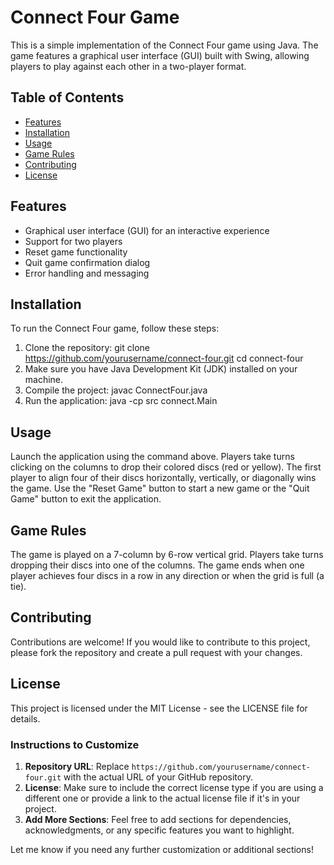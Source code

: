 # Connect Four Game

This is a simple implementation of the Connect Four game using Java. The game features a graphical user interface (GUI) built with Swing, allowing players to play against each other in a two-player format.

## Table of Contents
- [Features](#features)
- [Installation](#installation)
- [Usage](#usage)
- [Game Rules](#game-rules)
- [Contributing](#contributing)
- [License](#license)

## Features
- Graphical user interface (GUI) for an interactive experience
- Support for two players
- Reset game functionality
- Quit game confirmation dialog
- Error handling and messaging

## Installation
To run the Connect Four game, follow these steps:
1. Clone the repository:
   git clone https://github.com/yourusername/connect-four.git
   cd connect-four
2. Make sure you have Java Development Kit (JDK) installed on your machine.
3. Compile the project:
   javac ConnectFour.java
4. Run the application:
   java -cp src connect.Main

## Usage
Launch the application using the command above.
Players take turns clicking on the columns to drop their colored discs (red or yellow).
The first player to align four of their discs horizontally, vertically, or diagonally wins the game.
Use the "Reset Game" button to start a new game or the "Quit Game" button to exit the application.

## Game Rules
The game is played on a 7-column by 6-row vertical grid.
Players take turns dropping their discs into one of the columns.
The game ends when one player achieves four discs in a row in any direction or when the grid is full (a tie).

## Contributing
Contributions are welcome! If you would like to contribute to this project, please fork the repository and create a pull request with your changes.

## License
This project is licensed under the MIT License - see the LICENSE file for details.

### Instructions to Customize
1. **Repository URL**: Replace `https://github.com/yourusername/connect-four.git` with the actual URL of your GitHub repository.
2. **License**: Make sure to include the correct license type if you are using a different one or provide a link to the actual license file if it's in your project.
3. **Add More Sections**: Feel free to add sections for dependencies, acknowledgments, or any specific features you want to highlight.

Let me know if you need any further customization or additional sections!